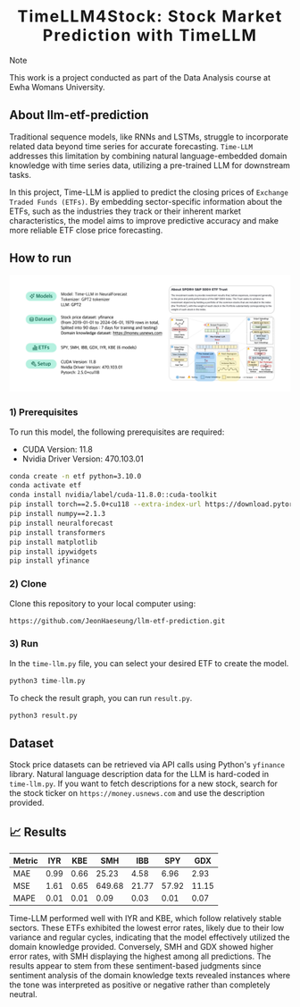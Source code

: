 <h1 align='center' style="text-align:center; font-weight:bold; font-size:2.0em;letter-spacing:2.0px;"> TimeLLM4Stock: Stock Market Prediction with TimeLLM </h1>

> [!NOTE]
> This work is a project conducted as part of the Data Analysis course at Ewha Womans University.

## About llm-etf-prediction
Traditional sequence models, like RNNs and LSTMs, struggle to incorporate related data beyond time series for accurate forecasting. `Time-LLM` addresses this limitation by combining natural language-embedded domain knowledge with time series data, utilizing a pre-trained LLM for downstream tasks.

In this project, Time-LLM is applied to predict the closing prices of `Exchange Traded Funds (ETFs)`. By embedding sector-specific information about the ETFs, such as the industries they track or their inherent market characteristics, the model aims to improve predictive accuracy and make more reliable ETF close price forecasting.

## How to run
![](assets/timellm-setup.png)
### 1) Prerequisites
To run this model, the following prerequisites are required:
- CUDA Version: 11.8
- Nvidia Driver Version: 470.103.01

```bash
conda create -n etf python=3.10.0
conda activate etf
conda install nvidia/label/cuda-11.8.0::cuda-toolkit
pip install torch==2.5.0+cu118 --extra-index-url https://download.pytorch.org/whl/cu118
pip install numpy==2.1.3
pip install neuralforecast
pip install transformers
pip install matplotlib
pip install ipywidgets
pip install yfinance
```

### 2) Clone
Clone this repository to your local computer using:
```bash
https://github.com/JeonHaeseung/llm-etf-prediction.git
```

### 3) Run
In the `time-llm.py` file, you can select your desired ETF to create the model.
```python
python3 time-llm.py
```

To check the result graph, you can run `result.py`.
```python
python3 result.py
```

## Dataset
Stock price datasets can be retrieved via API calls using Python's `yfinance` library. Natural language description data for the LLM is hard-coded in `time-llm.py`. If you want to fetch descriptions for a new stock, search for the stock ticker on `https://money.usnews.com` and use the description provided.

## 📈 Results
| Metric | IYR  | KBE  | SMH    | IBB  | SPY  | GDX  |
|--------|------|------|--------|------|------|------|
| MAE    | 0.99 | 0.66 | 25.23  | 4.58 | 6.96 | 2.93 |
| MSE    | 1.61 | 0.65 | 649.68| 21.77| 57.92| 11.15|
| MAPE   | 0.01 | 0.01 | 0.09   | 0.03 | 0.01 | 0.07 |

Time-LLM performed well with IYR and KBE, which follow relatively stable sectors. These ETFs exhibited the lowest error rates, likely due to their low variance and regular cycles, indicating that the model effectively utilized the domain knowledge provided. Conversely, SMH and GDX showed higher error rates, with SMH displaying the highest among all predictions. The results appear to stem from these sentiment-based judgments since sentiment analysis of the domain knowledge texts revealed instances where the tone was interpreted as positive or negative rather than completely neutral.
